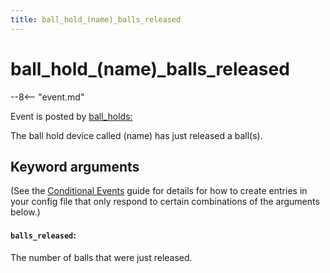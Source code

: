 ```yaml
---
title: ball_hold_(name)_balls_released
---
```


# ball_hold_(name)\_balls_released


--8<-- "event.md"

Event is posted by [ball_holds:](../config/ball_holds.md)

The ball hold device called (name) has just released a ball(s).

## Keyword arguments

(See the [Conditional Events](overview/conditional.md)
guide for details for how to create entries in your config file that
only respond to certain combinations of the arguments below.)

#### `balls_released`:

The number of balls that were just released.
